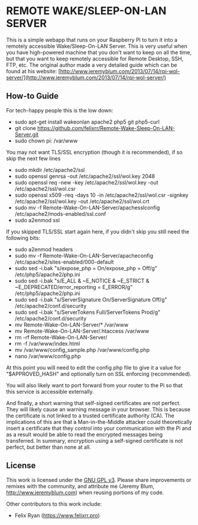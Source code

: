 REMOTE WAKE/SLEEP-ON-LAN SERVER
=========================
This is a simple webapp that runs on your Raspberry Pi to turn it into a remotely accessible Wake/Sleep-On-LAN Server.  This is very useful when you have high-powered machine that you don't want to keep on all the time, but that you want to keep remotely accessible for Remote Desktop, SSH, FTP, etc.  The original author made a very detailed guide which can be found at his website:
[http://www.jeremyblum.com/2013/07/14/rpi-wol-server/](http://www.jeremyblum.com/2013/07/14/rpi-wol-server/)

How-to Guide
------------
For tech-happy people this is the low down:
- sudo apt-get install wakeonlan apache2 php5 git php5-curl
- git clone https://github.com/felixrr/Remote-Wake-Sleep-On-LAN-Server.git
- sudo chown pi: /var/www

You may not want TLS/SSL encryption (though it is recommended), if so skip the next few lines

- sudo mkdir /etc/apache2/ssl
- sudo openssl genrsa -out /etc/apache2/ssl/wol.key 2048
- sudo openssl req -new -key /etc/apache2/ssl/wol.key -out /etc/apache2/ssl/wol.csr
- sudo openssl x509 -req -days 10 -in /etc/apache2/ssl/wol.csr -signkey /etc/apache2/ssl/wol.key -out /etc/apache2/ssl/wol.crt
- sudo mv -f Remote-Wake-On-LAN-Server/apachesslconfig /etc/apache2/mods-enabled/ssl.conf
- sudo a2enmod ssl

If you skipped TLS/SSL start again here, if you didn't skip you still need the following bits:

- sudo a2enmod headers
- sudo mv -f Remote-Wake-On-LAN-Server/apacheconfig /etc/apache2/sites-enabled/000-default
- sudo sed -i.bak "s/expose_php = On/expose_php = Off/g" /etc/php5/apache2/php.ini
- sudo sed -i.bak "s/E_ALL & ~E_NOTICE & ~E_STRICT & ~E_DEPRECATED/error_reporting = E_ERROR/g" /etc/php5/apache2/php.ini
- sudo sed -i.bak "s/ServerSignature On/ServerSignature Off/g" /etc/apache2/conf.d/security
- sudo sed -i.bak "s/ServerTokens Full/ServerTokens Prod/g" /etc/apache2/conf.d/security
- mv Remote-Wake-On-LAN-Server/* /var/www
- mv Remote-Wake-On-LAN-Server/.htaccess /var/www
- rm -rf Remote-Wake-On-LAN-Server/
- rm -f /var/www/index.html
- mv /var/www/config_sample.php /var/www/config.php
- nano /var/www/config.php

At this point you will need to edit the config.php file to give it a value for "$APPROVED_HASH" and optionally turn on SSL enforcing (recommended).

You will also likely want to port forward from your router to the Pi so that this service is accessible externally.

And finally, a short warning that self-signed certificates are not perfect.  They will likely cause an warning message in your browser.  This is because the certificate is not linked to a trusted certificate authority (CA).  The implications of this are that a Man-in-the-Middle attacker could theoretically insert a certificate that they control into your communication with the Pi and as a result would be able to read the encrypted messages being transferred.  In summary, encryption using a self-signed certificate is not perfect, but better than none at all.

License
-------
This work is licensed under the [GNU GPL v3](http://www.gnu.org/licenses/gpl.html).
Please share improvements or remixes with the community, and attribute me (Jeremy Blum, <http://www.jeremyblum.com>) when reusing portions of my code.

Other contributors to this work include:
- Felix Ryan (https://www.felixrr.pro)

